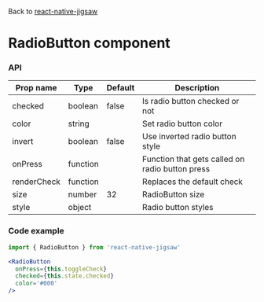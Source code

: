 Back to [react-native-jigsaw](../../README.md)

RadioButton component
================
### API
Prop name        | Type      | Default | Description
---------------- | --------- | ------- | ------------------
checked          | boolean   | false   | Is radio button checked or not
color            | string    |         | Set radio button color
invert           | boolean   | false   | Use inverted radio button style
onPress          | function  |         | Function that gets called on radio button press
renderCheck      | function  |         | Replaces the default check
size             | number    | 32      | RadioButton size
style            | object    |         | Radio button styles

### Code example

```jsx
import { RadioButton } from 'react-native-jigsaw'

<RadioButton
  onPress={this.toggleCheck}
  checked={this.state.checked}
  color='#000'
/>
```
